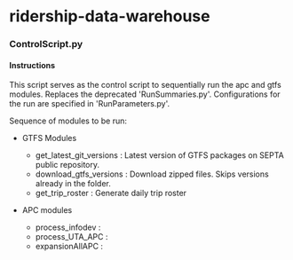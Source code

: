 # ridership-data-warehouse

### ControlScript.py

#### Instructions
This script serves as the control script to sequentially run the apc and gtfs modules. Replaces the deprecated 'RunSummaries.py'. Configurations for the run are specified in 'RunParameters.py'.

Sequence of modules to be run:
* GTFS Modules
	* get_latest_git_versions : Latest version of GTFS packages on SEPTA public repository.
	* download_gtfs_versions : Download zipped files. Skips versions already in the folder.
	* get_trip_roster : Generate daily trip roster

* APC modules
	* process_infodev :
	* process_UTA_APC :
	* expansionAllAPC : 